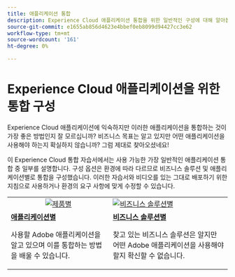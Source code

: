 ```yaml
---
title: 애플리케이션 통합
description: Experience Cloud 애플리케이션 통합을 위한 일반적인 구성에 대해 알아봅니다. Adobe의 동급 최강의 엔터프라이즈 제품을 통해 비즈니스 문제를 해결하는 방법에 대해 알아보십시오.
source-git-commit: e1655ab856d4623e4bbef0eb8099d94427cc3e62
workflow-type: tm+mt
source-wordcount: '161'
ht-degree: 0%

---
```



# Experience Cloud 애플리케이션을 위한 통합 구성

Experience Cloud 애플리케이션에 익숙하지만 이러한 애플리케이션을 통합하는 것이 가장 좋은 방법인지 잘 모르십니까? 비즈니스 목표는 알고 있지만 어떤 애플리케이션을 사용해야 하는지 확실하지 않습니까? 그럼 제대로 찾아오셨네요!

이 Experience Cloud 통합 자습서에서는 사용 가능한 가장 일반적인 애플리케이션 통합 중 일부를 설명합니다. 구성 옵션은 환경에 따라 다르므로 비즈니스 솔루션 및 애플리케이션별로 통합을 구성했습니다. 이러한 자습서와 비디오를 있는 그대로 배포하기 위한 지침으로 사용하거나 환경의 요구 사항에 맞게 수정할 수 있습니다.

<table>
<tr>
   <td style="vertical-align: middle; text-align: center;">
      <a  href="./integrations-between-applications/overview.md"><img alt="제품별" src="https://cdn.experienceleague.adobe.com/thumb/by-product.png"/></a>
   </td>
   <td>
      <a  href="./solution-categories/overview.md"><img alt="비즈니스 솔루션별" src="https://cdn.experienceleague.adobe.com/thumb/by-solution.png"/></a>
   </td>  
</tr>
<tr>
   <td>
      <div><strong><a href="./integrations-between-applications/overview.md">애플리케이션별</a></strong></div>
      <p>
        사용할 Adobe 애플리케이션을 알고 있으며 이를 통합하는 방법을 배울 수 있습니다.
      </p>
   </td>
   <td>
      <div><strong><a href="./solution-categories/overview.md">비즈니스 솔루션별</a></strong></div>
      <p>
        찾고 있는 비즈니스 솔루션은 알지만 어떤 Adobe 애플리케이션을 사용해야 할지 확신할 수 없습니다.
      </p>
   </td>  
</tr>   
</table>
